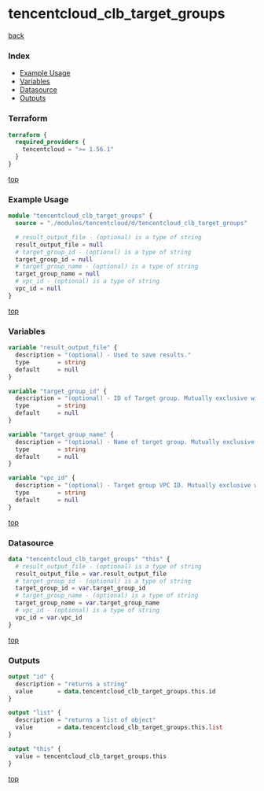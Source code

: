 # tencentcloud_clb_target_groups

[back](../tencentcloud.md)

### Index

- [Example Usage](#example-usage)
- [Variables](#variables)
- [Datasource](#datasource)
- [Outputs](#outputs)

### Terraform

```terraform
terraform {
  required_providers {
    tencentcloud = ">= 1.56.1"
  }
}
```

[top](#index)

### Example Usage

```terraform
module "tencentcloud_clb_target_groups" {
  source = "./modules/tencentcloud/d/tencentcloud_clb_target_groups"

  # result_output_file - (optional) is a type of string
  result_output_file = null
  # target_group_id - (optional) is a type of string
  target_group_id = null
  # target_group_name - (optional) is a type of string
  target_group_name = null
  # vpc_id - (optional) is a type of string
  vpc_id = null
}
```

[top](#index)

### Variables

```terraform
variable "result_output_file" {
  description = "(optional) - Used to save results."
  type        = string
  default     = null
}

variable "target_group_id" {
  description = "(optional) - ID of Target group. Mutually exclusive with `vpc_id` and `target_group_name`. `target_group_id` is preferred."
  type        = string
  default     = null
}

variable "target_group_name" {
  description = "(optional) - Name of target group. Mutually exclusive with `target_group_id`. `target_group_id` is preferred."
  type        = string
  default     = null
}

variable "vpc_id" {
  description = "(optional) - Target group VPC ID. Mutually exclusive with `target_group_id`. `target_group_id` is preferred."
  type        = string
  default     = null
}
```

[top](#index)

### Datasource

```terraform
data "tencentcloud_clb_target_groups" "this" {
  # result_output_file - (optional) is a type of string
  result_output_file = var.result_output_file
  # target_group_id - (optional) is a type of string
  target_group_id = var.target_group_id
  # target_group_name - (optional) is a type of string
  target_group_name = var.target_group_name
  # vpc_id - (optional) is a type of string
  vpc_id = var.vpc_id
}
```

[top](#index)

### Outputs

```terraform
output "id" {
  description = "returns a string"
  value       = data.tencentcloud_clb_target_groups.this.id
}

output "list" {
  description = "returns a list of object"
  value       = data.tencentcloud_clb_target_groups.this.list
}

output "this" {
  value = tencentcloud_clb_target_groups.this
}
```

[top](#index)